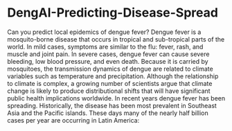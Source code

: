 # DengAI-Predicting-Disease-Spread
Can you predict local epidemics of dengue fever?  Dengue fever is a mosquito-borne disease that occurs in tropical and sub-tropical parts of the world. In mild cases, symptoms are similar to the flu: fever, rash, and muscle and joint pain. In severe cases, dengue fever can cause severe bleeding, low blood pressure, and even death.  Because it is carried by mosquitoes, the transmission dynamics of dengue are related to climate variables such as temperature and precipitation. Although the relationship to climate is complex, a growing number of scientists argue that climate change is likely to produce distributional shifts that will have significant public health implications worldwide.  In recent years dengue fever has been spreading. Historically, the disease has been most prevalent in Southeast Asia and the Pacific islands. These days many of the nearly half billion cases per year are occurring in Latin America:
